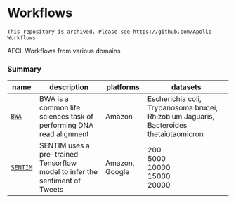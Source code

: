 # Workflows

```
This repository is archived. Please see https://github.com/Apollo-Workflows
```

AFCL Workflows from various domains

### Summary

name | description | platforms | datasets
--- | ---- |  ----- | ------ 
[`BWA`](https://github.com/ApolloCEC/workflows/tree/master/BWA)  | BWA is a common life sciences task of performing DNA read alignment | Amazon |  Escherichia coli, Trypanosoma brucei, Rhizobium Jaguaris, Bacteroides thetaiotaomicron
[`SENTIM`](https://github.com/ApolloCEC/workflows/tree/master/SENTIM)  | SENTIM uses a pre-trained Tensorflow model to infer the sentiment of Tweets  | Amazon, Google |  200<br> 5000<br> 10000<br> 15000<br> 20000 
